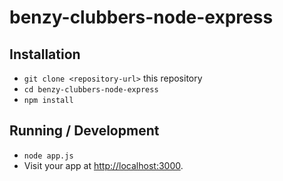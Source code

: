 # benzy-clubbers-node-express

## Installation

* `git clone <repository-url>` this repository
* `cd benzy-clubbers-node-express`
* `npm install`

## Running / Development

* `node app.js`
* Visit your app at [http://localhost:3000](http://localhost:4200).
